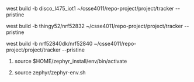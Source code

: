 west build -b disco_l475_iot1 ~/csse4011/repo-project/project/tracker --pristine


west build -b thingy52/nrf52832  ~/csse4011/repo-project/project/tracker --pristine


west build -b nrf52840dk/nrf52840 ~/csse4011/repo-project/project/tracker --pristine

1. source $HOME/zephyr_install/env/bin/activate

2. source zephyr/zephyr-env.sh